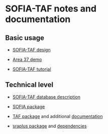 # SOFIA-TAF notes and documentation

## Basic usage

* [SOFIA-TAF design](https://arni-magnusson.github.io/pdf/2021-sofia-taf.pdf)

* [Area 37 demo](https://github.com/sofia-taf/2022Area37Demo)

* [SOFIA-TAF tutorial](sofia_taf_tutorial.md)

## Technical level

* [SOFIA-TAF database description](Sofia_Tsaf_Database.pdf)

* [SOFIA package](https://github.com/sofia-taf/SOFIA)

* [TAF package](https://ices-tools-prod/TAF) and additional
  [documentation](https://github.com/ices-taf/doc)

* [sraplus package](https://github.com/DanOvando/sraplus) and
  [dependencies](sraplus_dependencies.md)
